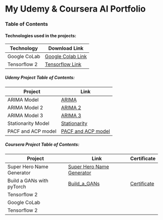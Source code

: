 # My Udemy & Coursera AI Portfolio

### Table of Contents

#### Technologies used in the projects:

| Technology  | Download Link |
| ------------- | ------------- |
| Google CoLab  | [Google Colab Link](https://colab.research.google.com/)  |
| Tensorflow 2  | [Tensorflow Link](https://www.tensorflow.org/install) |

##### Udemy Project Table of Contents:

| Project  | Link | 
| ------------- | ------------- | 
| ARIMA Model  |[ARIMA](https://github.com/KielDeMarco/AI_Portfolio/blob/main/TimeSeries/ARIMA/ARIMA.ipynb) |
| ARIMA Model 2  | [ARIMA 2](https://github.com/KielDeMarco/AI_Portfolio/blob/main/TimeSeries/ARIMA/Arima_2.ipynb) | 
| ARIMA Model 3  | [ARIMA 3](https://github.com/KielDeMarco/AI_Portfolio/blob/main/TimeSeries/ARIMA/ARIMA_3.ipynb)  |
| Stationarity Model  | [Stationarity](https://github.com/KielDeMarco/AI_Portfolio/blob/main/TimeSeries/ARIMA/Stationarity.ipynb)  | 
| PACF and ACP model | [PACF and ACP model](https://github.com/KielDeMarco/AI_Portfolio/blob/main/TimeSeries/ARIMA/PACF_and_ACF.ipynb)  | 

##### Coursera Project Table of Contents:

| Project  | Link | Certificate |
| ------------- | ------------- | ------------- |
| Super Hero Name Generator  |[Super Hero Name Generator](https://github.com/KielDeMarco/AI_Portfolio/blob/main/Coursera/Superhero_Name_Generator_Learner.ipynb)  | |
| Build a GANs with pyTorch  |[Build_a_GANs](https://github.com/KielDeMarco/AI_Portfolio/blob/main/Coursera/Build_a_Generative_Adversarial_Network_.ipynb)  |[Certificate](https://www.coursera.org/account/accomplishments/certificate/FV24N5JVR2TZ) |
| Tensorflow 2  |  | |
| Google CoLab  |  | |
| Tensorflow 2  |  | |


